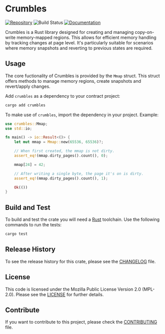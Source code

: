# Crumbles

[![Repository](https://img.shields.io/badge/github-crumbles-blueviolet?logo=github)](https://github.com/dusk-network/piecrust/tree/main/crumbles)
![Build Status](https://github.com/dusk-network/piecrust/workflows/build/badge.svg)
[![Documentation](https://img.shields.io/badge/docs-crumbles-blue?logo=rust)](https://docs.rs/crumbles)

Crumbles is a Rust library designed for creating and managing copy-on-write memory-mapped regions. This allows for efficient memory handling by tracking changes at page level. It's particularly suitable for scenarios where memory snapshots and reverting to previous states are required.

## Usage

The core fuctionality of Crumbles is provided by the `Mmap` struct. This struct offers methods to manage memory regions, create snapshots and revert/apply changes.

Add `crumbles` as a dependency to your contract project:
```sh
cargo add crumbles
```

To make use of `crumbles`, import the dependency in your project. Example:
```rust
use crumbles::Mmap;
use std::io;

fn main() -> io::Result<()> {
    let mut mmap = Mmap::new(65536, 65536)?;

    // When first created, the mmap is not dirty.
    assert_eq!(mmap.dirty_pages().count(), 0);

    mmap[24] = 42;

    // After writing a single byte, the page it's on is dirty.
    assert_eq!(mmap.dirty_pages().count(), 1);

    Ok(())
}

```

## Build and Test

To build and test the crate you will need a
[Rust](https://www.rust-lang.org/tools/install) toolchain. Use the following commands to run the tests:

```sh
cargo test
```

## Release History

To see the release history for this crate, please see the [CHANGELOG](./CHANGELOG.md) file.

## License

This code is licensed under the Mozilla Public License Version 2.0 (MPL-2.0). Please see the [LICENSE](./LICENSE) for further details.

## Contribute

If you want to contribute to this project, please check the [CONTRIBUTING](https://github.com/dusk-network/.github/blob/main/.github/CONTRIBUTING.md) file.
